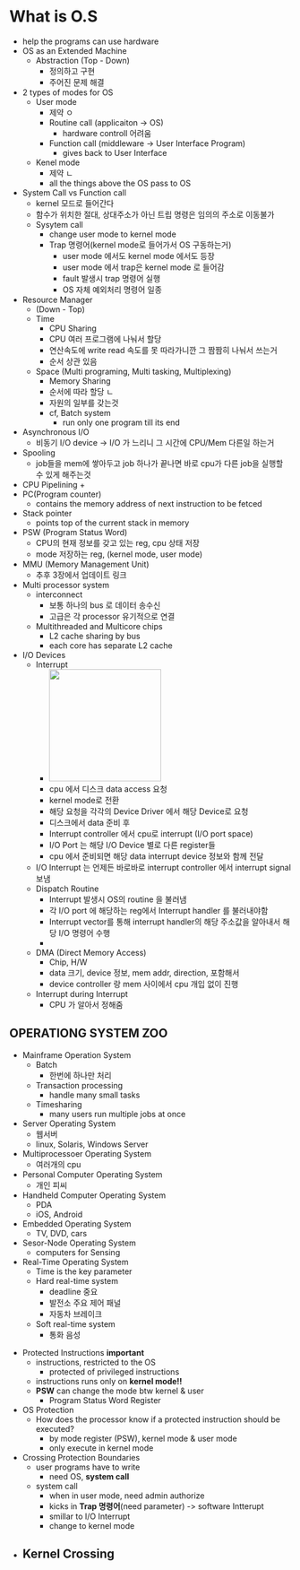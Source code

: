 # What is O.S
- help the programs can use hardware
- OS as an Extended Machine
    + Abstraction (Top - Down)
        - 정의하고 구현
        - 주어진 문제 해결
- 2 types of modes for OS
    + User mode
        - 제약 ㅇ
        - Routine call (applicaiton -> OS)
            + hardware controll 어려움
        - Function call (middleware -> User Interface Program)
            + gives back to User Interface
    + Kenel mode
        - 제약 ㄴ
        - all the things above the OS pass to OS
- System Call vs Function call
    + kernel 모드로 들어간다
    + 함수가 위치한 절대, 상대주소가 아닌 트립 명령은 임의의 주소로 이동불가
    - Sysytem call
        + change user mode to kernel mode
        + Trap 명령어(kernel mode로 들어가서 OS 구동하는거)
            - user mode 에서도 kernel mode 에서도 등장
            - user mode 에서 trap은 kernel mode 로 들어감
            - fault 발생시 trap 명령어 실행
            - OS 자체 예외처리 명령어 일종
- Resource Manager
    + (Down - Top)
    + Time
        - CPU Sharing
        - CPU 여러 프로그램에 나눠서 할당
        - 연산속도에 write read 속도를 못 따라가니깐 그 짬짬히 나눠서 쓰는거
        - 순서 상관 있음
    + Space (Multi programing, Multi tasking, Multiplexing)
        - Memory Sharing
        - 순서에 따라 할당 ㄴ
        - 자원의 일부를 갖는것
        - cf, Batch system
            + run only one program till its end
- Asynchronous I/O
    - 비동기 I/O device -> I/O 가 느리니 그 시간에 CPU/Mem 다른일 하는거
- Spooling
    + job들을 mem에 쌓아두고 job 하나가 끝나면 바로 cpu가 다른 job을 실행할 수 있게 해주는것
- CPU Pipelining
    + 
- PC(Program counter)
    + contains the memory address of next instruction to be fetced
- Stack pointer 
    + points top of the current stack in memory
- PSW (Program Status Word)
    + CPU의 현재 정보를 갖고 있는 reg, cpu 상태 저장
    + mode 저장하는 reg, (kernel mode, user mode)
- MMU (Memory Management Unit)
    + 추후 3장에서 업데이트 링크
- Multi processor system
    + interconnect 
        - 보통 하나의 bus 로 데이터 송수신
        - 고급은 각 processor 유기적으로 연결
    + Multithreaded and Multicore chips
        - L2 cache sharing by bus
        - each core has separate L2 cache
- I/O Devices
    + Interrupt
        + <img width="200" height="200" src="./db_img/io_devices_sequence.png"></img>
        + cpu 에서 디스크 data access 요청
        + kernel mode로 전환
        + 해당 요청을 각각의 Device Driver 에서 해당 Device로 요청
        + 디스크에서 data 준비 후
        + Interrupt controller 에서 cpu로 interrupt (I/O port space)
        + I/O Port 는 해당 I/O Device 별로 다른 register들
        + cpu 에서 준비되면 해당 data interrupt device 정보와 함께 전달
    + I/O Interrupt 는 언제든 바로바로 interrupt controller 에서 interrupt signal 보냄
    + Dispatch Routine
        + Interrupt 발생시 OS의 routine 을 불러냄
        + 각 I/O port 에 해당하는 reg에서 Interrupt handler 를 불러내야함
        + Interrupt vector를 통해 interrupt handler의 해당 주소값을 알아내서 해당 I/O 명령어 수행
        + 
    + DMA (Direct Memory Access)
        + Chip, H/W
        + data 크기, device 정보, mem addr, direction, 포함해서 
        + device controller 랑 mem 사이에서 cpu 개입 없이 진행
    + Interrupt during Interrupt
        + CPU 가 알아서 정해줌
## OPERATIONG SYSTEM ZOO
- Mainframe Operation System
    + Batch 
        + 한번에 하나만 처리
    + Transaction processing
        + handle many small tasks
    + Timesharing
        + many users run multiple jobs at once
- Server Operating System
    + 웹서버
    + linux, Solaris, Windows Server
- Multiprocessoer Operating System
    + 여러개의 cpu
- Personal Computer Operating System
    + 개인 피씨
- Handheld Computer Operating System
    + PDA
    + iOS, Android
- Embedded Operating System
    + TV, DVD, cars
- Sesor-Node Operating System
    + computers for Sensing
- Real-Time Operating System
    + Time is the key parameter
    + Hard real-time system
        - deadline 중요
        - 발전소 주요 제어 패널
        - 자동차 브레이크 
    + Soft real-time system
        - 통화 음성
<!-- ## OS CONCEPT
- Processes
    - program which running
    - has its own **address space**
    - a process includes the execution **context**
    - OS 의 process table 에 저장
    - process 간 교류는 무조건 OS 통해서만
- Memory management
    - programs must be stored in mem to execute
    - OS -> allocate mem space for programs
    - Virtual mem systems (through **page talbe**)
    - mem size allocate (a policy decision by OS)
- File Systems
    - file : long-term storage unit
    - File system operations
        - provide higher level services
    
- I/O 
    - through OS kernel
    - OS provides a standard interface btw **programs** & devices
    - 


    for final semester --> 

- Protected Instructions **important**
    - instructions, restricted to the OS
        - protected of privileged instructions
    - instructions runs only on **kernel mode!!**
    - **PSW** can change the mode btw kernel & user
        + Program Status Word Register
- OS Protection
    - How does the processor know if a protected instruction should be executed?
        - by mode register (PSW), kernel mode & user mode
        - only execute in kernel mode
- Crossing Protection Boundaries
    - user programs have to write
        + need OS, **system call**
    - system call
        - when in user mode, need admin authorize
        - kicks in **Trap 명령어**(need parameter) -> software Intterupt
        - smillar to I/O Interrupt
        - change to kernel mode
- Kernel Crossing
    -